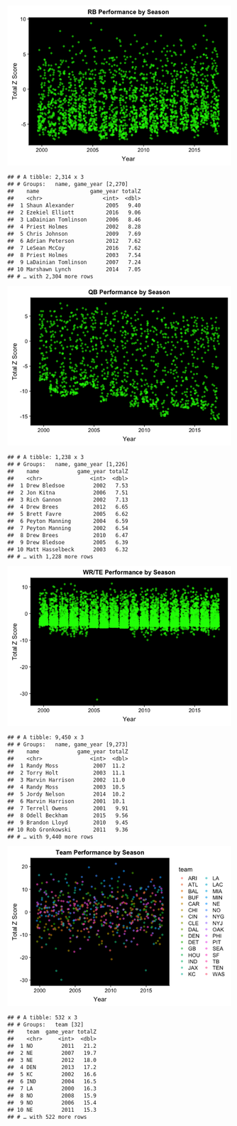 
![](Graphing_files/figure-markdown_github/unnamed-chunk-3-1.png)

    ## # A tibble: 2,314 x 3
    ## # Groups:   name, game_year [2,270]
    ##    name                game_year totalZ
    ##    <chr>                   <int>  <dbl>
    ##  1 Shaun Alexander          2005   9.40
    ##  2 Ezekiel Elliott          2016   9.06
    ##  3 LaDainian Tomlinson      2006   8.46
    ##  4 Priest Holmes            2002   8.28
    ##  5 Chris Johnson            2009   7.69
    ##  6 Adrian Peterson          2012   7.62
    ##  7 LeSean McCoy             2016   7.62
    ##  8 Priest Holmes            2003   7.54
    ##  9 LaDainian Tomlinson      2007   7.24
    ## 10 Marshawn Lynch           2014   7.05
    ## # … with 2,304 more rows

![](Graphing_files/figure-markdown_github/unnamed-chunk-3-2.png)

    ## # A tibble: 1,238 x 3
    ## # Groups:   name, game_year [1,226]
    ##    name            game_year totalZ
    ##    <chr>               <int>  <dbl>
    ##  1 Drew Bledsoe         2002   7.53
    ##  2 Jon Kitna            2006   7.51
    ##  3 Rich Gannon          2002   7.13
    ##  4 Drew Brees           2012   6.65
    ##  5 Brett Favre          2005   6.62
    ##  6 Peyton Manning       2004   6.59
    ##  7 Peyton Manning       2002   6.54
    ##  8 Drew Brees           2010   6.47
    ##  9 Drew Bledsoe         2005   6.39
    ## 10 Matt Hasselbeck      2003   6.32
    ## # … with 1,228 more rows

![](Graphing_files/figure-markdown_github/unnamed-chunk-3-3.png)

    ## # A tibble: 9,450 x 3
    ## # Groups:   name, game_year [9,273]
    ##    name            game_year totalZ
    ##    <chr>               <int>  <dbl>
    ##  1 Randy Moss           2007  11.2 
    ##  2 Torry Holt           2003  11.1 
    ##  3 Marvin Harrison      2002  11.0 
    ##  4 Randy Moss           2003  10.5 
    ##  5 Jordy Nelson         2014  10.2 
    ##  6 Marvin Harrison      2001  10.1 
    ##  7 Terrell Owens        2001   9.91
    ##  8 Odell Beckham        2015   9.56
    ##  9 Brandon Lloyd        2010   9.45
    ## 10 Rob Gronkowski       2011   9.36
    ## # … with 9,440 more rows

![](Graphing_files/figure-markdown_github/unnamed-chunk-3-4.png)

    ## # A tibble: 532 x 3
    ## # Groups:   team [32]
    ##    team  game_year totalZ
    ##    <chr>     <int>  <dbl>
    ##  1 NO         2011   21.2
    ##  2 NE         2007   19.7
    ##  3 NE         2012   18.0
    ##  4 DEN        2013   17.2
    ##  5 KC         2002   16.6
    ##  6 IND        2004   16.5
    ##  7 LA         2000   16.3
    ##  8 NO         2008   15.9
    ##  9 NO         2006   15.4
    ## 10 NE         2011   15.3
    ## # … with 522 more rows
